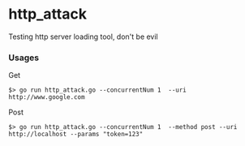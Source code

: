 http_attack
==============

Testing http server loading tool, don't be evil

### Usages

Get
```
$> go run http_attack.go --concurrentNum 1  --uri http://www.google.com
```

Post
```
$> go run http_attack.go --concurrentNum 1  --method post --uri http://localhost --params "token=123"
```